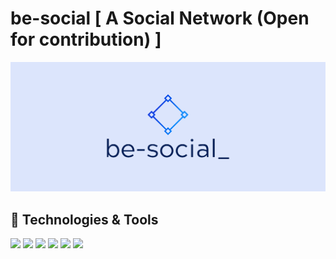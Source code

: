 # be-social [ A Social Network (Open for contribution) ]

![Logo](https://github.com/Ashutosh00710/be-social_/blob/master/client/src/assets/cover.png)

## 🔧 Technologies & Tools

![](https://img.shields.io/badge/Editor-VSCode-informational?style=flat&logo=visualstudiocode&logoColor=white&color=2bbc8a)
![](https://img.shields.io/badge/Code-JavaScript-informational?style=flat&logo=javascript&logoColor=white&color=2bbc8a)
![](https://img.shields.io/badge/Database-MongoDG-informational?style=flat&logo=mongodb&logoColor=white&color=2bbc8a)
![](https://img.shields.io/badge/Backend-Node.js-informational?style=flat&logo=node.js&logoColor=white&color=2bbc8a)
![](https://img.shields.io/badge/UI-React.js-informational?style=flat&logo=react&logoColor=white&color=2bbc8a)
![](https://img.shields.io/badge/Styling-MaterialUI-informational?style=flat&logo=material-ui&logoColor=white&color=2bbc8a)

